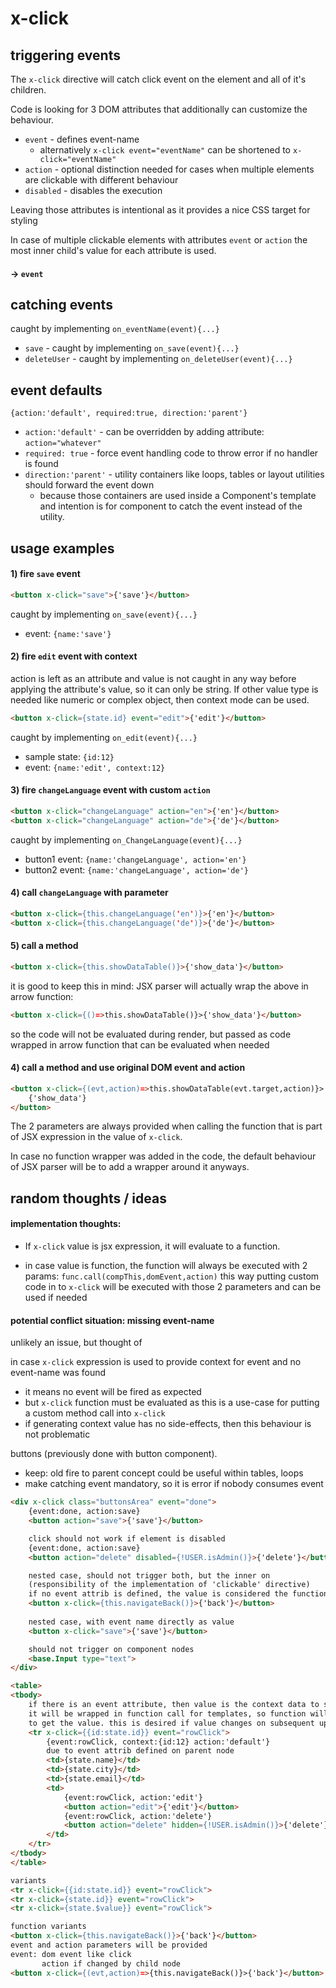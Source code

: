 # x-click

## triggering events

The `x-click` directive will catch click event on the element and all of it's children. 

Code is looking for 3 DOM attributes that additionally can customize the behaviour. 

- `event` - defines event-name 
  - alternatively  `x-click event="eventName"` can be shortened to  `x-click="eventName"` 
- `action` - optional distinction needed for cases when multiple elements are clickable with different behaviour 
- `disabled` - disables the execution

Leaving those attributes is intentional as it provides a nice CSS target for styling

In case of multiple clickable elements with attributes `event` or `action` the most inner child's value for each attribute is used.

#### -> `event`



## catching events

caught by implementing `on_eventName(event){...}`

- `save` - caught by implementing `on_save(event){...}`
- `deleteUser` - caught by implementing `on_deleteUser(event){...}`

## event defaults

`{action:'default', required:true, direction:'parent'}`

- `action:'default'` - can be overridden by adding attribute: `action="whatever"`
- `required: true` - force event handling code to throw error if no handler is found
- `direction:'parent'` - utility containers like loops, tables or layout utilities should forward the event down 
  - because those containers are used inside a Component's template and intention is for component to catch the event instead of the utility.


## usage examples

#### 1) fire `save` event 

```html
<button x-click="save">{'save'}</button>
```
 caught by implementing `on_save(event){...}`

- event: `{name:'save'}`

#### 2) fire `edit` event with context

action is left as an attribute and value is not caught in any way before applying the attribute's value, so it can only be string. If other value type is needed like numeric or complex object, then context mode can be used.

```html
<button x-click={state.id} event="edit">{'edit'}</button>
```

 caught by implementing `on_edit(event){...}`

- sample state: `{id:12}`
- event: `{name:'edit', context:12}`


#### 3) fire `changeLanguage` event with custom `action`

```html
<button x-click="changeLanguage" action="en">{'en'}</button>
<button x-click="changeLanguage" action="de">{'de'}</button>
```
 caught by implementing `on_ChangeLanguage(event){...}`

- button1 event: `{name:'changeLanguage', action='en'}`
- button2 event: `{name:'changeLanguage', action='de'}`

#### 4) call `changeLanguage` with parameter

```html
<button x-click={this.changeLanguage('en')}>{'en'}</button>
<button x-click={this.changeLanguage('de')}>{'de'}</button>
```
#### 5) call a method

```html
<button x-click={this.showDataTable()}>{'show_data'}</button>
```
it is good to keep this in mind: JSX parser will actually wrap the above in arrow function:

```html
<button x-click={()=>this.showDataTable()}>{'show_data'}</button>
```

so the code will not be evaluated during render, but passed as code wrapped in arrow function that can be evaluated when needed

#### 4) call a method and use original DOM event and action

```html
<button x-click={(evt,action)=>this.showDataTable(evt.target,action)}>
    {'show_data'}
</button>
```

The 2 parameters are always provided when calling the function that is part of JSX expression in the value of `x-click`. 

In case no function wrapper was added in the code, the default behaviour of JSX parser will be to add a wrapper around it anyways.



## random thoughts / ideas

#### implementation thoughts:

- If `x-click` value is jsx expression, it will evaluate to a function.

- in case value is function, the function will always be executed with 2 params: `func.call(compThis,domEvent,action)` this way putting custom code in to `x-click` will be executed with those 2 parameters and can be used if needed

#### potential conflict situation: missing event-name

unlikely an issue, but thought of

in case `x-click` expression is used to provide context for event and no event-name was found

- it means no event will be fired as expected
- but `x-click` function must be evaluated as this is a use-case for putting a custom method call into `x-click`  
- if generating context value has no side-effects, then this behaviour is not problematic



buttons (previously done with button component). 

- keep: old fire to parent concept could be useful within tables, loops
- make catching event mandatory, so it is error if nobody consumes event

```html
<div x-click class="buttonsArea" event="done">
    {event:done, action:save}
    <button action="save">{'save'}</button>

    click should not work if element is disabled
    {event:done, action:save}
    <button action="delete" disabled={!USER.isAdmin()}>{'delete'}</button> 

    nested case, should not trigger both, but the inner on 
    (responsibility of the implementation of 'clickable' directive)
    if no event attrib is defined, the value is considered the function to call
    <button x-click={this.navigateBack()}>{'back'}</button>
    
    nested case, with event name directly as value
    <button x-click="save">{'save'}</button>

    should not trigger on component nodes
    <base.Input type="text">
</div>

<table>
<tbody>
    if there is an event attribute, then value is the context data to send
    it will be wrapped in function call for templates, so function will be evaluated
    to get the value. this is desired if value changes on subsequent update to a loop
    <tr x-click={{id:state.id}} event="rowClick">
        {event:rowClick, context:{id:12} action:'default'} 
        due to event attrib defined on parent node
        <td>{state.name}</td>
        <td>{state.city}</td>
        <td>{state.email}</td>
        <td>
            {event:rowClick, action:'edit'}
            <button action="edit">{'edit'}</button>
            {event:rowClick, action:'delete'}
            <button action="delete" hidden={!USER.isAdmin()}>{'delete'}</button>
        </td>
    </tr>
</tbody>
</table>

variants
<tr x-click={{id:state.id}} event="rowClick">
<tr x-click={state.id}} event="rowClick">
<tr x-click={state.$value}} event="rowClick">

function variants
<button x-click={this.navigateBack()}>{'back'}</button>
event and action parameters will be provided
event: dom event like click
       action if changed by child node
<button x-click={(evt,action)=>{this.navigateBack()}>{'back'}</button>



```
